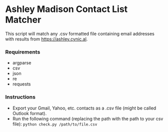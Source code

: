 # Ashley Madison Contact List Matcher

This script will match any .csv formatted file containing email addresses with results from https://ashley.cynic.al.
### Requirements
  
  - argparse
  - csv
  - json
  - re
  - requests

### Instructions
  - Export your Gmail, Yahoo, etc. contacts as a .csv file (might be called Outlook format).
  - Run the following command (replacing the path with the path to your csv file): ```python check.py /path/to/file.csv```

